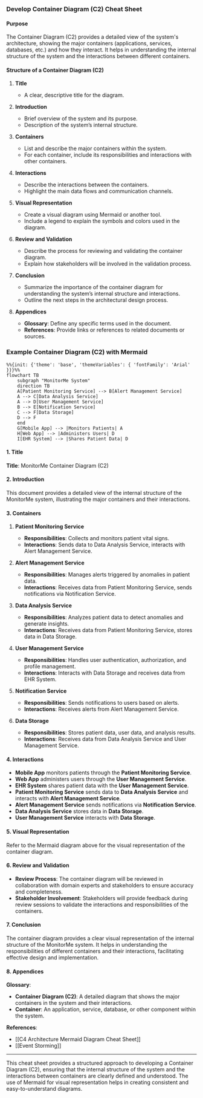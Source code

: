 ### Develop Container Diagram (C2) Cheat Sheet

#### **Purpose**
The Container Diagram (C2) provides a detailed view of the system's architecture, showing the major containers (applications, services, databases, etc.) and how they interact. It helps in understanding the internal structure of the system and the interactions between different containers.

#### **Structure of a Container Diagram (C2)**

1. **Title**
   - A clear, descriptive title for the diagram.

2. **Introduction**
   - Brief overview of the system and its purpose.
   - Description of the system’s internal structure.

3. **Containers**
   - List and describe the major containers within the system.
   - For each container, include its responsibilities and interactions with other containers.

4. **Interactions**
   - Describe the interactions between the containers.
   - Highlight the main data flows and communication channels.

5. **Visual Representation**
   - Create a visual diagram using Mermaid or another tool.
   - Include a legend to explain the symbols and colors used in the diagram.

6. **Review and Validation**
   - Describe the process for reviewing and validating the container diagram.
   - Explain how stakeholders will be involved in the validation process.

7. **Conclusion**
   - Summarize the importance of the container diagram for understanding the system’s internal structure and interactions.
   - Outline the next steps in the architectural design process.

8. **Appendices**
   - **Glossary**: Define any specific terms used in the document.
   - **References**: Provide links or references to related documents or sources.

### Example Container Diagram (C2) with Mermaid

```mermaid
%%{init: {'theme': 'base', 'themeVariables': { 'fontFamily': 'Arial' }}}%%
flowchart TB
    subgraph "MonitorMe System"
    direction TB
    A[Patient Monitoring Service] --> B[Alert Management Service]
    A --> C[Data Analysis Service]
    A --> D[User Management Service]
    B --> E[Notification Service]
    C --> F[Data Storage]
    D --> F
    end
    G[Mobile App] --> |Monitors Patients| A
    H[Web App] --> |Administers Users| D
    I[EHR System] --> |Shares Patient Data| D
```

#### 1. Title

**Title**: MonitorMe Container Diagram (C2)

#### 2. Introduction

This document provides a detailed view of the internal structure of the MonitorMe system, illustrating the major containers and their interactions.

#### 3. Containers

1. **Patient Monitoring Service**
   - **Responsibilities**: Collects and monitors patient vital signs.
   - **Interactions**: Sends data to Data Analysis Service, interacts with Alert Management Service.

2. **Alert Management Service**
   - **Responsibilities**: Manages alerts triggered by anomalies in patient data.
   - **Interactions**: Receives data from Patient Monitoring Service, sends notifications via Notification Service.

3. **Data Analysis Service**
   - **Responsibilities**: Analyzes patient data to detect anomalies and generate insights.
   - **Interactions**: Receives data from Patient Monitoring Service, stores data in Data Storage.

4. **User Management Service**
   - **Responsibilities**: Handles user authentication, authorization, and profile management.
   - **Interactions**: Interacts with Data Storage and receives data from EHR System.

5. **Notification Service**
   - **Responsibilities**: Sends notifications to users based on alerts.
   - **Interactions**: Receives alerts from Alert Management Service.

6. **Data Storage**
   - **Responsibilities**: Stores patient data, user data, and analysis results.
   - **Interactions**: Receives data from Data Analysis Service and User Management Service.

#### 4. Interactions

- **Mobile App** monitors patients through the **Patient Monitoring Service**.
- **Web App** administers users through the **User Management Service**.
- **EHR System** shares patient data with the **User Management Service**.
- **Patient Monitoring Service** sends data to **Data Analysis Service** and interacts with **Alert Management Service**.
- **Alert Management Service** sends notifications via **Notification Service**.
- **Data Analysis Service** stores data in **Data Storage**.
- **User Management Service** interacts with **Data Storage**.

#### 5. Visual Representation

Refer to the Mermaid diagram above for the visual representation of the container diagram.

#### 6. Review and Validation

- **Review Process**: The container diagram will be reviewed in collaboration with domain experts and stakeholders to ensure accuracy and completeness.
- **Stakeholder Involvement**: Stakeholders will provide feedback during review sessions to validate the interactions and responsibilities of the containers.

#### 7. Conclusion

The container diagram provides a clear visual representation of the internal structure of the MonitorMe system. It helps in understanding the responsibilities of different containers and their interactions, facilitating effective design and implementation.

#### 8. Appendices

**Glossary**:
- **Container Diagram (C2)**: A detailed diagram that shows the major containers in the system and their interactions.
- **Container**: An application, service, database, or other component within the system.

**References**:
- [[C4 Architecture Mermaid Diagram Cheat Sheet]]
- [[Event Storming]]

---

This cheat sheet provides a structured approach to developing a Container Diagram (C2), ensuring that the internal structure of the system and the interactions between containers are clearly defined and understood. The use of Mermaid for visual representation helps in creating consistent and easy-to-understand diagrams.
